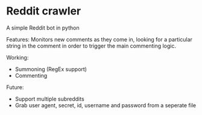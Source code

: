 # Reddit crawler

A simple Reddit bot in python

Features: Monitors new comments as they come in, looking for a particular string in the comment in order to trigger the main commenting logic.

Working:
  - Summoning (RegEx support)
  - Commenting

Future:
  - Support multiple subreddits
  - Grab user agent, secret, id, username and password from a seperate file

